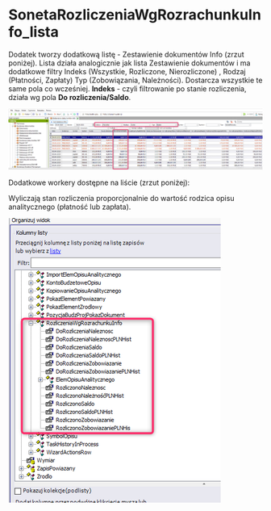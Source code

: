 # SonetaRozliczeniaWgRozrachunkuInfo_lista

Dodatek tworzy dodatkową listę - Zestawienie dokumentów Info (zrzut poniżej). Lista działa analogicznie jak lista Zestawienie dokumentów i ma dodatkowe filtry Indeks (Wszystkie, Rozliczone, Nierozliczone) , Rodzaj (Płatności, Zapłaty) Typ (Zobowiązania, Należności). Dostarcza wszystkie te same pola co wcześniej. **Indeks** - czyli filtrowanie po stanie rozliczenia, działa wg pola **Do rozliczenia/Saldo**.

<img src="Soneta.RozliczeniaWgRozrachunkuInfo\documentation\pictures\zestawienie_dokumentow_info.png">

Dodatkowe workery dostępne na liście (zrzut poniżej):

Wyliczają stan rozliczenia proporcjonalnie do wartość rodzica opisu analitycznego (płatność lub zapłata).

<img src="Soneta.RozliczeniaWgRozrachunkuInfo\documentation\pictures\dodatkowe_workery.png">